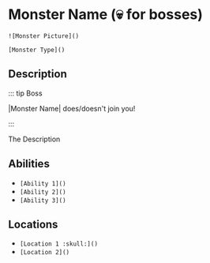 # Monster Name (:skull: for bosses)

`![Monster Picture]()`

`[Monster Type]()`

## Description

::: tip Boss

|Monster Name| does/doesn't join you!

:::

The Description

## Abilities

- `[Ability 1]()`
- `[Ability 2]()`
- `[Ability 3]()`

## Locations

- `[Location 1 :skull:]()`
- `[Location 2]()`